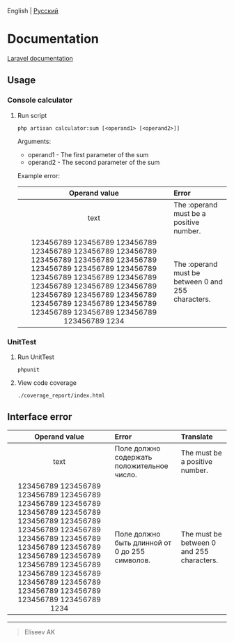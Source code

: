 English | [Русский](https://github.com/cs-eliseev/laravel-calculator-example/blob/master/src/README.ru_RU.md)

Documentation
=======

[Laravel documentation](https://laravel.com/docs)

## Usage

### Console calculator

1. Run script

    ```shell
    php artisan calculator:sum [<operand1> [<operand2>]]
    ```

    Arguments:
    
    * operand1 - The first parameter of the sum
    * operand2 - The second parameter of the sum

    Example error:

    |Operand value|Error|
    |:---:|:---|
    |text|The :operand must be a positive number.|
    |123456789 123456789 123456789 123456789 123456789 123456789 123456789 123456789 123456789 123456789 123456789 123456789 123456789 123456789 123456789 123456789 123456789 123456789 123456789 123456789 123456789 123456789 123456789 123456789 123456789 123456789 123456789 123456789 1234|The :operand must be between 0 and 255 characters.|
    

### UnitTest

1. Run UnitTest

    ```shell
    phpunit
    ```

1. View code coverage

    ```
   ./coverage_report/index.html
   ```


## Interface error

|Operand value|Error|Translate|
|:---:|:---|:---|
|text|Поле должно содержать положительное число.|The must be a positive number.|
|123456789 123456789 123456789 123456789 123456789 123456789 123456789 123456789 123456789 123456789 123456789 123456789 123456789 123456789 123456789 123456789 123456789 123456789 123456789 123456789 123456789 123456789 123456789 123456789 123456789 123456789 123456789 123456789 1234|Поле должно быть длинной от 0 до 255 символов.|The must be between 0 and 255 characters.|


***

> Eliseev AK
